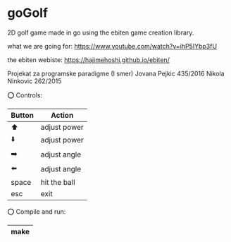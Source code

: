 # goGolf
2D golf game made in go using the ebiten game creation library.

what we are going for:
https://www.youtube.com/watch?v=ihP5IYbp3fU

the ebiten webiste:
https://hajimehoshi.github.io/ebiten/

Projekat za programske paradigme (I smer)
Jovana Pejkic 435/2016
Nikola Ninkovic 262/2015

:o: Controls:

| Button        | Action          |
| ---           | ---             |
| :arrow_up:    | adjust power    |
| :arrow_down:  | adjust power    |
| :arrow_right: | adjust angle    |
| :arrow_left:  | adjust angle    |
| space         | hit the ball    |
| esc           | exit            |


:o: Compile and run:

| make       | 
| ---        |
